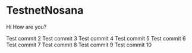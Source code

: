# TestnetNosana
Hi
How are you?

Test commit 2
Test commit 3
Test commit 4
Test commit 5
Test commit 6
Test commit 7
Test commit 8
Test commit 9
Test commit 10
